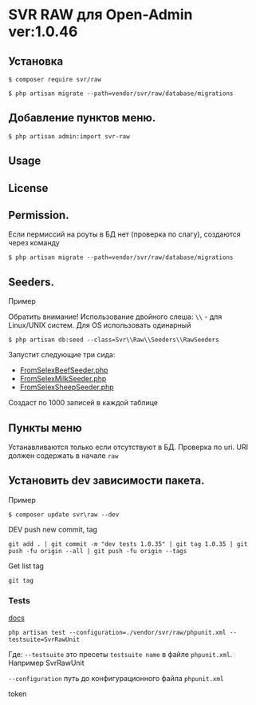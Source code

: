 SVR RAW для Open-Admin ver:1.0.46
=========================


## Установка

```
$ composer require svr/raw

$ php artisan migrate --path=vendor/svr/raw/database/migrations

```
## Добавление пунктов меню.
```
$ php artisan admin:import svr-raw

```

## Usage

[//]: # (See [wiki]&#40;http://open-admin.org/docs/en/extension-helpers&#41;)

License
------------

[//]: # (Licensed under [The MIT License &#40;GPL 3.0&#41;]&#40;LICENSE&#41;.)


## Permission.
Если пермиссий на роуты в БД нет (проверка по слагу), создаются через команду
```
$ php artisan migrate --path=vendor/svr/raw/database/migrations
```
## Seeders.

Пример

Обратить внимание!  Использование двойного слеша: `\\` - для Linux/UNIX систем. Для OS использовать одинарный
```
$ php artisan db:seed --class=Svr\\Raw\\Seeders\\RawSeeders
```

Запустит следующие три сида:
- [FromSelexBeefSeeder.php](database%2Fseeders%2FFromSelexBeefSeeder.php)
- [FromSelexMilkSeeder.php](database%2Fseeders%2FFromSelexMilkSeeder.php)
- [FromSelexSheepSeeder.php](database%2Fseeders%2FFromSelexSheepSeeder.php)

Создаст по 1000 записей в каждой таблице

## Пункты меню
Устанавливаются только если отсутствуют в БД. Проверка по uri. URI должен содержать в начале `raw`

## Установить dev зависимости пакета.

Пример
```
$ composer update svr\raw --dev
```

DEV push new commit, tag 
```
git add . | git commit -m "dev tests 1.0.35" | git tag 1.0.35 | git push -fu origin --all | git push -fu origin --tags
```

Get list tag 
```
git tag
```

### Tests
[docs](https://docs.phpunit.de/en/10.5/index.html)
```
php artisan test --configuration=./vendor/svr/raw/phpunit.xml --testsuite=SvrRawUnit
```
Где:
`--testsuite` это пресеты `testsuite name` в файле `phpunit.xml`. Например SvrRawUnit

`--configuration` путь до конфигурационного файла `phpunit.xml` 

token
